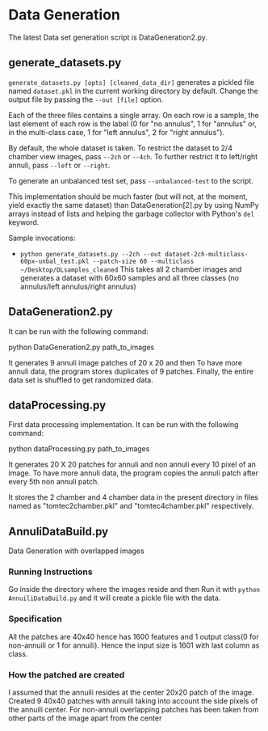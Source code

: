 # Data Generation

The latest Data set generation script is DataGeneration2.py.


## generate_datasets.py

`generate_datasets.py [opts] [cleaned_data_dir]` generates a pickled file named `dataset.pkl` in the current working directory by default. Change the output file by passing the `--out [file]` option.

Each of the three files contains a single array. On each row is a sample, the last element of each row is the label (0 for "no annulus", 1 for "annulus" or, in the multi-class case, 1 for "left annulus", 2 for "right annulus").

By default, the whole dataset is taken. To restrict the dataset to 2/4 chamber view images, pass `--2ch` or `--4ch`. To further restrict it to left/right annuli, pass `--left` or `--right`.

To generate an unbalanced test set, pass `--unbalanced-test` to the script.

This implementation should be much faster (but will not, at the moment, yield exactly the same dataset) than DataGeneration[2].py by using NumPy arrays instead of lists and helping the garbage collector with Python's `del` keyword.

Sample invocations:

- `python generate_datasets.py --2ch --out dataset-2ch-multiclass-60px-unbal_test.pkl --patch-size 60 --multiclass ~/Desktop/DLsamples_cleaned`
  This takes all 2 chamber images and generates a dataset with 60x60 samples and all three classes (no annulus/left annulus/right annulus)


## DataGeneration2.py

It can be run with the following command:

python DataGeneration2.py path_to_images

It generates 9 annuli image patches of 20 x 20 and then To have more annuli data, the program stores duplicates of 9 patches. Finally, the entire data set is shuffled to get randomized data.


## dataProcessing.py
First data processing implementation. It can be run with the following command:

python dataProcessing.py path_to_images

It generates 20 X 20 patches for annuli and non annuli every 10 pixel of an image. To have more annuli data, the program copies the annuli patch after every 5th non annuli patch.

It stores the 2 chamber and 4 chamber data in the present directory in files named as "tomtec2chamber.pkl" and "tomtec4chamber.pkl" respectively.


## AnnuliDataBuild.py
Data Generation with overlapped images

### Running Instructions

Go inside the directory where the images reside and then Run it with `python AnnuiliDataBuild.py` and it will create a pickle file with the data.

### Specification
All the patches are 40x40 hence has 1600 features and 1 output class(0 for non-annuili or 1 for annuili).
Hence the input size is 1601 with last column as class.

### How the patched are created

I assumed that the annuili resides at the center 20x20 patch of the image.
Created 9 40x40 patches with annuili taking into account the side pixels of the annuili center.
For non-annuli overlapping patches has been taken from other parts of the image apart from the center
